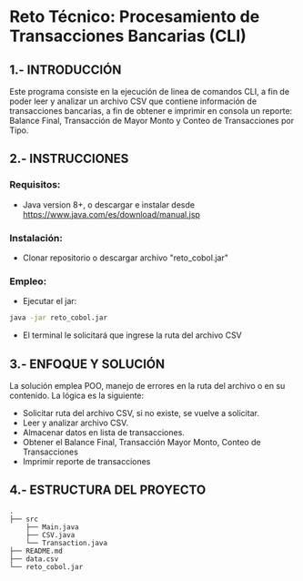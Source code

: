# Reto Técnico: Procesamiento de Transacciones Bancarias (CLI)

## 1.- INTRODUCCIÓN

Este programa consiste en la ejecución de linea de comandos CLI, a fin de poder leer y analizar un archivo CSV que contiene información de transacciones bancarias, a fin de obtener e imprimir en consola un reporte: Balance Final, Transacción de Mayor Monto y Conteo de Transacciones por Tipo.


## 2.- INSTRUCCIONES

### Requisitos:
- Java version 8+, o descargar e instalar desde https://www.java.com/es/download/manual.jsp

### Instalación:
- Clonar repositorio o descargar archivo "reto_cobol.jar"

### Empleo:
- Ejecutar el jar:
```bash
java -jar reto_cobol.jar
```
- El terminal le solicitará que ingrese la ruta del archivo CSV


## 3.- ENFOQUE Y SOLUCIÓN

La solución emplea POO, manejo de errores en la ruta del archivo o en su contenido.
La lógica es la siguiente:
- Solicitar ruta del archivo CSV, si no existe, se vuelve a solicitar.
- Leer y analizar archivo CSV.
- Almacenar datos en lista de transacciones.
- Obtener el Balance Final, Transacción Mayor Monto, Conteo de Transacciones
- Imprimir reporte de transacciones


## 4.- ESTRUCTURA DEL PROYECTO

```
.
├── src
	├── Main.java
	├── CSV.java
	└── Transaction.java
├── README.md
├── data.csv
└── reto_cobol.jar
```
